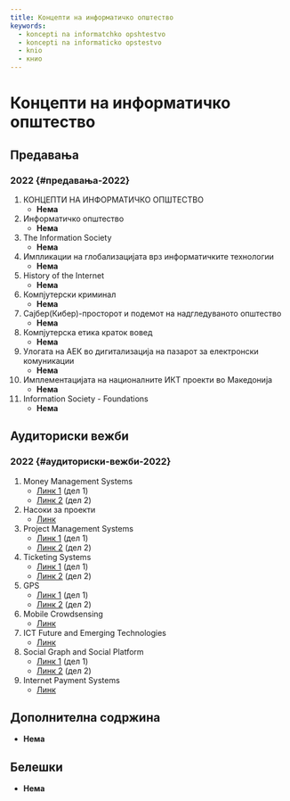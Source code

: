 ```yaml
---
title: Концепти на информатичко општество
keywords:
  - koncepti na informatchko opshtestvo
  - koncepti na informaticko opstestvo
  - knio
  - книо
---
```


# Концепти на информатичко општество

## Предавања

### 2022 {#предавања-2022}

1. КОНЦЕПТИ НА ИНФОРМАТИЧКО ОПШТЕСТВО
   - **Нема**
2. Информатичко општество
   - **Нема**
3. The Information Society
   - **Нема**
4. Импликации на глобализацијата врз информатичките технологии
   - **Нема**
5. History of the Internet
   - **Нема**
6. Компјутерски криминал
   - **Нема**
7. Сајбер(Кибер)-просторот и подемот на надгледуваното општество
   - **Нема**
8. Компјутерска етика краток вовед
   - **Нема**
9. Улогата на АЕК во дигитализација на пазарот за електронски комуникации
   - **Нема**
10. Имплементацијата на националните ИКТ проекти во Македонија
    - **Нема**
11. Information Society - Foundations
    - **Нема**

## Аудиториски вежби

### 2022 {#аудиториски-вежби-2022}

1. Money Management Systems
   - [Линк 1](https://bbb-lb.finki.ukim.mk/playback/presentation/2.3/053f78e26924ed1641ac39434cc7740fb45d46a6-1645789331373) (дел 1)
   - [Линк 2](https://bbb-lb.finki.ukim.mk/playback/presentation/2.3/053f78e26924ed1641ac39434cc7740fb45d46a6-1645803560097) (дел 2)
2. Насоки за проекти
   - [Линк](https://bbb-lb.finki.ukim.mk/playback/presentation/2.3/e17f6725abf9d9aff60cea38d6c2e7ccef3b3a65-1646408563918)
3. Project Management Systems
   - [Линк 1](https://bbb-lb.finki.ukim.mk/playback/presentation/2.3/55b29ab90488c8bf7cef9d7b88d0f8b4c3ce4bf7-1646991851122) (дел 1)
   - [Линк 2](https://bbb-lb.finki.ukim.mk/playback/presentation/2.3/55b29ab90488c8bf7cef9d7b88d0f8b4c3ce4bf7-1647013473073) (дел 2)
4. Ticketing Systems
   - [Линк 1](https://bbb-lb.finki.ukim.mk/playback/presentation/2.3/a6213babce5739b7a0a67f51b2076937182c9f68-1647603280422) (дел 1)
   - [Линк 2](https://bbb-lb.finki.ukim.mk/playback/presentation/2.3/a6213babce5739b7a0a67f51b2076937182c9f68-1647615494199) (дел 2)
5. GPS
   - [Линк 1](https://bbb-lb.finki.ukim.mk/playback/presentation/2.3/f7aed59231bcc21b43755527c32dc4719286cf7c-1648206794884) (дел 1)
   - [Линк 2](https://bbb-lb.finki.ukim.mk/playback/presentation/2.3/f7aed59231bcc21b43755527c32dc4719286cf7c-1648223324271) (дел 2)
6. Mobile Crowdsensing
   - [Линк](https://bbb-lb.finki.ukim.mk/playback/presentation/2.3/ec027347427bacc6758dd5f61d776e542bb712e4-1648824873268)
7. ICT Future and Emerging Technologies
   - [Линк](https://bbb-lb.finki.ukim.mk/playback/presentation/2.3/ff98913c334613161e590f712335bd6574050db5-1650019227627)
8. Social Graph and Social Platform
   - [Линк 1](https://bbb-lb.finki.ukim.mk/playback/presentation/2.3/35a2b1eed8e55d7d7ca8d9f9e660770a2eaea3f5-1651226108478) (дел 1)
   - [Линк 2](https://bbb-lb.finki.ukim.mk/playback/presentation/2.3/35a2b1eed8e55d7d7ca8d9f9e660770a2eaea3f5-1651244155313) (дел 2)
9. Internet Payment Systems
   - [Линк](https://bbb-lb.finki.ukim.mk/playback/presentation/2.3/4928cf6d62d643c78dfe341844f876761c5e76d8-1651833869296)

## Дополнителна содржина

- **Нема**

## Белешки

- **Нема**
